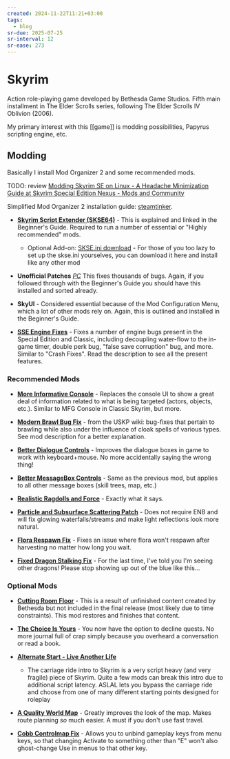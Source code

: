 ```yaml
---
created: 2024-11-22T11:21+03:00
tags:
  - blog
sr-due: 2025-07-25
sr-interval: 12
sr-ease: 273
---
```


# Skyrim

Action role-playing game developed by Bethesda Game Studios. Fifth main
installment in The Elder Scrolls series, following The Elder Scrolls IV Oblivion
(2006).

My primary interest with this [[game]] is modding possibilities, Papyrus
scripting engine, etc.

## Modding

Basically I install Mod Organizer 2 and some recommended mods.

TODO: review
[Modding Skyrim SE on Linux - A Headache Minimization Guide at
Skyrim Special Edition Nexus - Mods and
Community](https://www.nexusmods.com/skyrimspecialedition/mods/91500)

Simplified Mod Organizer 2 installation guide:
[steamtinker](https://github.com/sonic2kk/steamtinkerlaunch/wiki/Mod-Organizer-2).

- **[Skyrim Script Extender (SKSE64)](https://skse.silverlock.org/)** - This is
  explained and linked in the Beginner's Guide. Required to run a number of
  essential or "Highly recommended" mods.
  - Optional Add-on:
    [SKSE.ini download](https://www.nexusmods.com/skyrimspecialedition/mods/1651) -
    For those of you too lazy to set up the skse.ini yourselves, you can
    download it here and install like any other mod

- **Unofficial Patches**
  _[PC](http://www.nexusmods.com/skyrimspecialedition/mods/266/?)_ This fixes
  thousands of bugs. Again, if you followed through with the Beginner's Guide
  you should have this installed and sorted already.

- **SkyUI** - Considered essential because of the Mod Configuration Menu, which
  a lot of other mods rely on. Again, this is outlined and installed in the
  Beginner's Guide.

- **[SSE Engine Fixes](https://www.nexusmods.com/skyrimspecialedition/mods/17230)** -
  Fixes a number of engine bugs present in the Special Edition and Classic,
  including decoupling water-flow to the in-game timer, double perk bug, "false
  save corruption" bug, and more. Similar to "Crash Fixes". Read the description
  to see all the present features.

### Recommended Mods

- **[More Informative Console](https://www.nexusmods.com/skyrimspecialedition/mods/19250)** -
  Replaces the console UI to show a great deal of information related to what is
  being targeted (actors, objects, etc.). Similar to MFG Console in Classic
  Skyrim, but more.

- **[Modern Brawl Bug Fix](http://www.nexusmods.com/skyrimspecialedition/mods/1473/?)** -
  from the USKP wiki: bug-fixes that pertain to brawling while also under the
  influence of cloak spells of various types. See mod description for a better
  explanation.

- **[Better Dialogue Controls](http://www.nexusmods.com/skyrimspecialedition/mods/1429/?)** -
  Improves the dialogue boxes in game to work with keyboard+mouse. No more
  accidentally saying the wrong thing!

- **[Better MessageBox Controls](http://www.nexusmods.com/skyrimspecialedition/mods/1428/?)** -
  Same as the previous mod, but applies to all other message boxes (skill trees,
  map, etc.)

- **[Realistic Ragdolls and Force](http://www.nexusmods.com/skyrimspecialedition/mods/1439/?)** -
  Exactly what it says.

- **[Particle and Subsurface Scattering Patch](http://enbseries.enbdev.com/forum/viewtopic.php?t=1499)** -
  Does not require ENB and will fix glowing waterfalls/streams and make light
  reflections look more natural.

- **[Flora Respawn Fix](https://www.nexusmods.com/skyrimspecialedition/mods/13186/)** -
  Fixes an issue where flora won't respawn after harvesting no matter how long
  you wait.

- **[Fixed Dragon Stalking Fix](https://www.nexusmods.com/skyrimspecialedition/mods/37230)** -
  For the last time, I've told you I'm seeing other dragons! Please stop showing
  up out of the blue like this...

### Optional Mods

- **[Cutting Room Floor](http://www.nexusmods.com/skyrimspecialedition/mods/276/?)** -
  This is a result of unfinished content created by Bethesda but not included in
  the final release (most likely due to time constraints). This mod restores and
  finishes that content.

- **[The Choice Is Yours](http://www.nexusmods.com/skyrimspecialedition/mods/3850/?)** -
  You now have the option to decline quests. No more journal full of crap simply
  because you overheard a conversation or read a book.

- **[Alternate Start - Live Another Life](http://www.nexusmods.com/skyrimspecialedition/mods/272/?)**
  - The carriage ride intro to Skyrim is a very script heavy (and very fragile)
    piece of Skyrim. Quite a few mods can break this intro due to additional
    script latency. ASLAL lets you bypass the carriage ride and choose from one
    of many different starting points designed for roleplay

- **[A Quality World Map](http://www.nexusmods.com/skyrimspecialedition/mods/5804/?)** -
  Greatly improves the look of the map. Makes route planning _so_ much easier. A
  must if you don't use fast travel.

- **[Cobb Controlmap Fix](http://www.nexusmods.com/skyrimspecialedition/mods/1237/?)** -
  Allows you to unbind gameplay keys from menu keys, so that changing Activate
  to something other than "E" won't also ghost-change Use in menus to that other
  key.
